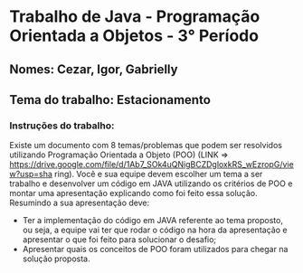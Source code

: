 # Trabalho de Java - Programação Orientada a Objetos - 3° Período

## Nomes: Cezar, Igor, Gabrielly

## Tema do trabalho: Estacionamento

### Instruções do trabalho:

Existe um documento com 8 temas/problemas que podem ser resolvidos utilizando Programação Orientada a Objeto (POO) (LINK => https://drive.google.com/file/d/1Ab7_SOk4uQNigBCZDgloxkRS_wEzropG/view?usp=sha ring). Você e sua equipe devem escolher um tema a ser trabalho e desenvolver um código em JAVA utilizando os critérios de POO e montar uma apresentação explicando como foi feito essa solução. Resumindo a sua apresentação deve:
- Ter a implementação do código em JAVA referente ao tema proposto, ou seja, a
equipe vai ter que rodar o código na hora da apresentação e apresentar o que foi
feito para solucionar o desafio;
- Apresentar quais os conceitos de POO foram utilizados para chegar na solução
proposta.
